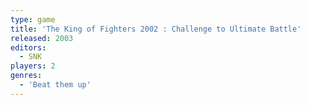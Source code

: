```yaml
---
type: game
title: 'The King of Fighters 2002 : Challenge to Ultimate Battle'
released: 2003
editors: 
  - SNK
players: 2
genres:
  - 'Beat them up'
---
```

